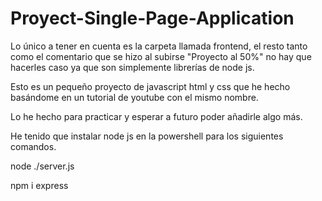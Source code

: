 # Proyect-Single-Page-Application
Lo único a tener en cuenta es la carpeta llamada frontend, el resto tanto como el comentario que se hizo al subirse "Proyecto al 50%" no hay que hacerles caso ya que son simplemente librerías de node js.


Esto es un pequeño proyecto de javascript html y css que he hecho basándome en un tutorial de youtube con el mismo nombre.

Lo he hecho para practicar y esperar a futuro poder añadirle algo más.

He tenido que instalar node js en la powershell para los siguientes comandos.

node ./server.js

npm i express
